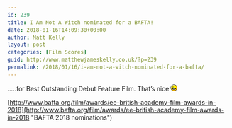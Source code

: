 ```yaml
---
id: 239
title: I Am Not A Witch nominated for a BAFTA!
date: 2018-01-16T14:09:30+00:00
author: Matt Kelly
layout: post
categories: [Film Scores]
guid: http://www.matthewjameskelly.co.uk/?p=239
permalink: /2018/01/16/i-am-not-a-witch-nominated-for-a-bafta/
---
```

&#8230;..for Best Outstanding Debut Feature Film. That&#8217;s nice <img src="/img/smilies/icon_smile.gif" alt=":)" class="wp-smiley" />

[http://www.bafta.org/film/awards/ee-british-academy-film-awards-in-2018](http://www.bafta.org/film/awards/ee-british-academy-film-awards-in-2018 "BAFTA 2018 nominations")